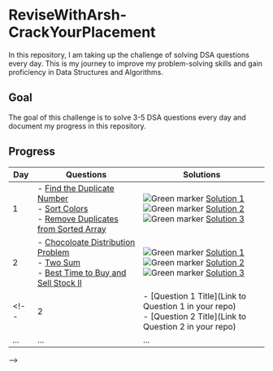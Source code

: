 # ReviseWithArsh-CrackYourPlacement

In this repository, I am taking up the challenge of solving DSA questions every day. This is my journey to improve my problem-solving skills and gain proficiency in Data Structures and Algorithms.

## Goal
The goal of this challenge is to solve 3-5 DSA questions every day and document my progress in this repository.

## Progress

| Day | Questions | Solutions |
|---|---|---|
| 1 | - [Find the Duplicate Number](https://github.com/yashlondhe90960/ReviseWithArsh-CrackYourPlacement/blob/main/287.%20Find%20the%20Duplicate%20Number/README.md)<br>- [Sort Colors](https://github.com/yashlondhe90960/ReviseWithArsh-CrackYourPlacement/blob/main/75.%20Sort%20Colors/README.md)<br>- [Remove Duplicates from Sorted Array](https://github.com/yashlondhe90960/ReviseWithArsh-CrackYourPlacement/blob/main/26.%20Remove%20Duplicates%20from%20Sorted%20Array/README.md) | ![Green marker](https://via.placeholder.com/15/00ff00/000000?text=+) [Solution 1](https://github.com/yashlondhe90960/ReviseWithArsh-CrackYourPlacement/blob/main/287.%20Find%20the%20Duplicate%20Number/solution.java)<br>![Green marker](https://via.placeholder.com/15/00ff00/000000?text=+) [Solution 2](https://github.com/yashlondhe90960/ReviseWithArsh-CrackYourPlacement/blob/main/75.%20Sort%20Colors/solution.java)<br>![Green marker](https://via.placeholder.com/15/00ff00/000000?text=+) [Solution 3](https://github.com/yashlondhe90960/ReviseWithArsh-CrackYourPlacement/blob/main/26.%20Remove%20Duplicates%20from%20Sorted%20Array/solution.java) |
| 2 | - [Chocoloate Distribution Problem](https://github.com/yashlondhe90960/ReviseWithArsh-CrackYourPlacement/blob/main/Chocolate%20Distribution%20Problem/README.md)<br>- [Two Sum](https://github.com/yashlondhe90960/ReviseWithArsh-CrackYourPlacement/blob/main/1.%20Two%20Sum/README.md)<br>- [Best Time to Buy and Sell Stock II](https://github.com/yashlondhe90960/ReviseWithArsh-CrackYourPlacement/blob/main/122.%20Best%20Time%20to%20Buy%20and%20Sell%20Stock%20II/README.md) | ![Green marker](https://via.placeholder.com/15/00ff00/000000?text=+) [Solution 1](https://github.com/yashlondhe90960/ReviseWithArsh-CrackYourPlacement/blob/main/Chocolate%20Distribution%20Problem/solution.java)<br>![Green marker](https://via.placeholder.com/15/00ff00/000000?text=+) [Solution 2](https://github.com/yashlondhe90960/ReviseWithArsh-CrackYourPlacement/blob/main/1.%20Two%20Sum/solution.java)<br>![Green marker](https://via.placeholder.com/15/00ff00/000000?text=+) [Solution 3](https://github.com/yashlondhe90960/ReviseWithArsh-CrackYourPlacement/blob/main/122.%20Best%20Time%20to%20Buy%20and%20Sell%20Stock%20II/solution.java) |
<!--| 2 | - [Question 1 Title](Link to Question 1 in your repo)<br>- [Question 2 Title](Link to Question 2 in your repo) | ![Green marker](https://via.placeholder.com/15/00ff00/000000?text=+) [Solution 1](Link to Solution 1 in your repo)<br>![Green marker](https://via.placeholder.com/15/00ff00/000000?text=+) [Solution 2](Link to Solution 2 in your repo) |
| ... | ... | ... |
-->



